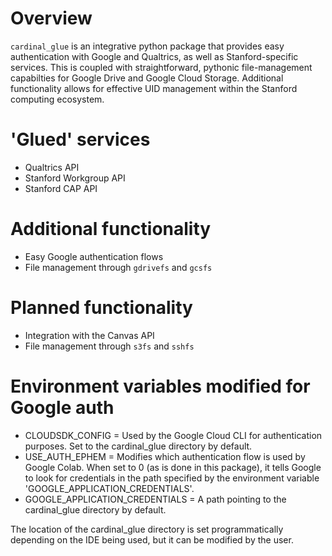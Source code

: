 # Overview
```cardinal_glue``` is an integrative python package that provides easy authentication with Google and Qualtrics, as well as Stanford-specific services. This is coupled with straightforward, pythonic file-management capabilties for Google Drive and Google Cloud Storage. Additional functionality allows for effective UID management within the Stanford computing ecosystem.

# 'Glued' services
- Qualtrics API
- Stanford Workgroup API
- Stanford CAP API

# Additional functionality
- Easy Google authentication flows
- File management through ```gdrivefs``` and ```gcsfs```

# Planned functionality
- Integration with the Canvas API
- File management through ```s3fs``` and ```sshfs```

# Environment variables modified for Google auth
- CLOUDSDK_CONFIG = Used by the Google Cloud CLI for authentication purposes. Set to the cardinal_glue directory by default.
- USE_AUTH_EPHEM = Modifies which authentication flow is used by Google Colab. When set to 0 (as is done in this package), it tells Google to look for credentials in the path specified by the environment variable 'GOOGLE_APPLICATION_CREDENTIALS'.
- GOOGLE_APPLICATION_CREDENTIALS = A path pointing to the cardinal_glue directory by default.

The location of the cardinal_glue directory is set programmatically depending on the IDE being used, but it can be modified by the user.

